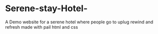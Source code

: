 # Serene-stay-Hotel-
A Demo website for a serene hotel where people go to uplug rewind and refresh made with pail html and css
